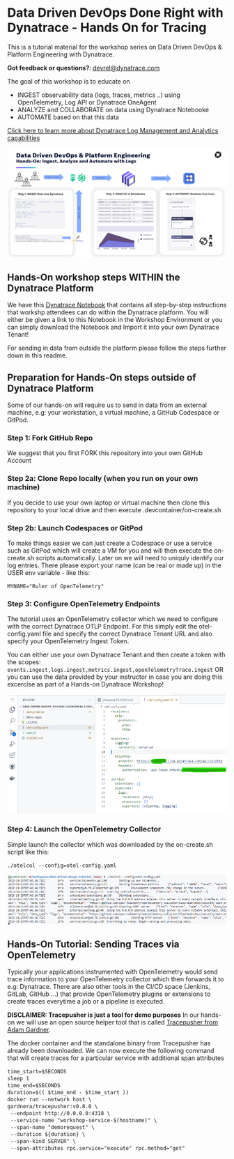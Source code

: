 # Data Driven DevOps Done Right with Dynatrace - Hands On for Tracing
This is a tutorial material for the workshop series on Data Driven DevOps & Platform Engineering with Dynatrace.

**Got feedback or questions?**: [devrel@dynatrace.com](mailto:devrel@dynatrace.com?subject=DataDrivenDevOps%20Logs%20HandsOn)

The goal of this workshop is to educate on
- INGEST observability data (logs, traces, metrics ..) using OpenTelemetry, Log API or Dynatrace OneAgent
- ANALYZE and COLLABORATE on data using Dynatrace Notebooke
- AUTOMATE based on that this data

[Click here to learn more about Dynatrace Log Management and Analytics capabilities](https://www.dynatrace.com/support/help/observe-and-explore/logs/log-management-and-analytics)

![](./images/log-hands-on-overview.png)

## Hands-On workshop steps WITHIN the Dynatrace Platform

We have this [Dynatrace Notebook](./notebooks/Data%20Driven%20DevOps%20Hands%20On%20for%20Logs_%20Ingest,%20Analyze,%20Automate%20(grabnerandi).json) that contains all step-by-step instructions that workshp attendees can do within the Dynatrace platform. 
You will either be given a link to this Notebook in the Workshop Environment or you can simply download the Notebook and Import it into your own Dynatrace Tenant!

For sending in data from outside the platform please follow the steps further down in this readme.

## Preparation for Hands-On steps outside of Dynatrace Platform

Some of our hands-on will require us to send in data from an external machine, e.g: your workstation, a virtual machine, a GitHub Codespace or GitPod.

### Step 1: Fork GitHub Repo
We suggest that you first FORK this repository into your own GitHub Account

### Step 2a: Clone Repo locally (when you run on your own machine)
If you decide to use your own laptop or virtual machine then clone this repository to your local drive and then execute .devcontainer/on-create.sh

### Step 2b: Launch Codespaces or GitPod
To make things easier we can just create a Codespace or use a service such as GitPod which will create a VM for you and will then execute the on-create.sh scripts automatically.
Later on we will need to uniquly identify our log entries. There please export your name (can be real or made up) in the USER env variable - like this:
```
MYNAME="Ruler of OpenTelemetry"
```

### Step 3: Configure OpenTelemetry Endpoints
The tutorial uses an OpenTelemetry collector which we need to configure with the correct Dynatrace OTLP Endpoint.
For this simply edit the otel-config.yaml file and specify the correct Dynatrace Tenant URL and also specify your OpenTelemetry Ingest Token.

You can either use your own Dynatrace Tenant and then create a token with the scopes: `events.ingest,logs.ingest,metrics.ingest,openTelemetryTrace.ingest`
OR you can use the data provided by your instructor in case you are doing this excercise as part of a Hands-on Dynatrace Workshop!

![](./images/otel-config.png)

### Step 4: Launch the OpenTelemetry Collector

Simple launch the collector which was downloaded by the on-create.sh script like this:
```
./otelcol --config=otel-config.yaml
```

![](./images/otelcol-launched.png)

## Hands-On Tutorial: Sending Traces via OpenTelemetry

Typically your applications instrumented with OpenTelemetry would send trace information to your OpenTelemetry collector which then forwards it to e.g: Dynatrace.
There are also other tools in the CI/CD space (Jenkins, GitLab, GitHub ...) that provide OpenTelemetry plugins or extensions to create traces everytime a job or a pipeline is executed.

**DISCLAIMER: Tracepusher is just a tool for demo purposes**
In our hands-on we will use an open source helper tool that is called [Tracepusher from Adam Gardner](https://github.com/agardnerit/tracepusher). 

The docker container and the standalone binary from Tracepusher has already been downloaded. We can now execute the following command that will create traces for a particular service with additional span attributes

```
time_start=$SECONDS
sleep 1
time_end=$SECONDS
duration=$(( $time_end - $time_start ))
docker run --network host \
gardnera/tracepusher:v0.8.0 \
 --endpoint http://0.0.0.0:4318 \
 --service-name "workshop-service-$(hostname)" \
 --span-name "demorequest" \
 --duration ${duration} \
 --span-kind SERVER" \
 --span-attributes rpc.service="execute" rpc.method="get"
```